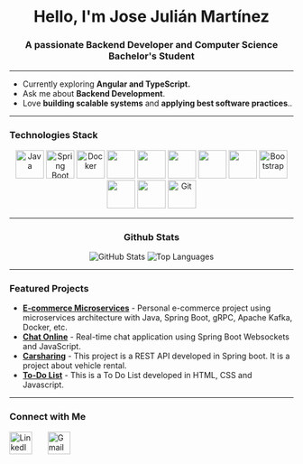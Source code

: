 <h1 align="center">Hello, I'm Jose Julián Martínez  </h1>
<h3 align="center">A passionate Backend Developer and Computer Science Bachelor's Student</h3>
<hr>

-  Currently exploring **Angular and TypeScript.**
-  Ask me about **Backend Development**.
-  Love **building scalable systems** and **applying best software practices**..
---

###  Technologies Stack

<p align="center">
  <img src="https://cdn.jsdelivr.net/gh/devicons/devicon/icons/java/java-original.svg" alt="Java" width="50" height="50"/>
  <img src="https://cdn.jsdelivr.net/gh/devicons/devicon/icons/spring/spring-original.svg" alt="Spring Boot" width="50" height="50"/>
  <img src="https://cdn.jsdelivr.net/gh/devicons/devicon/icons/docker/docker-original.svg" alt="Docker" width="50" height="50"/>
  <img src="https://cdn.jsdelivr.net/gh/devicons/devicon@latest/icons/apachekafka/apachekafka-original.svg" width="50" height="50"/>
  <img src="https://cdn.jsdelivr.net/gh/devicons/devicon@latest/icons/grpc/grpc-original.svg" width="50" height="50"/>
  <img src="https://cdn.jsdelivr.net/gh/devicons/devicon@latest/icons/mysql/mysql-original-wordmark.svg" width="50" height="50"/>
  <img src="https://cdn.jsdelivr.net/gh/devicons/devicon@latest/icons/postgresql/postgresql-original.svg" width="50" height="50"/>
  <img src="https://cdn.jsdelivr.net/gh/devicons/devicon@latest/icons/angular/angular-original.svg" width="50" height="50"/>
  <img src="https://cdn.jsdelivr.net/gh/devicons/devicon/icons/bootstrap/bootstrap-original.svg" alt="Bootstrap" width="50" height="50"/>
  <img src="https://cdn.jsdelivr.net/gh/devicons/devicon@latest/icons/javascript/javascript-original.svg" width="50" height="50"/>
  <img src="https://cdn.jsdelivr.net/gh/devicons/devicon@latest/icons/typescript/typescript-original.svg"  width="50" height="50"/>
  <img src="https://cdn.jsdelivr.net/gh/devicons/devicon/icons/git/git-original.svg" alt="Git" width="50" height="50"/>

</p>

---

<h3 align=center>Github Stats</h3>

<p align="center">
  <img src="https://github-readme-stats.vercel.app/api?username=josejulian25&show_icons=true&theme=radical" alt="GitHub Stats"/>
  <img src="https://github-readme-stats.vercel.app/api/top-langs/?username=josejulian25&layout=compact&theme=radical" alt="Top Languages"/>
</p>

---

###  Featured Projects

- **[E-commerce Microservices](https://github.com/josejulian25/e-commerce-app)** - Personal e-commerce project using microservices architecture with Java, Spring Boot, gRPC, Apache Kafka, Docker, etc.
- **[Chat Online](https://github.com/josejulian25/chat-online)** - Real-time chat application using Spring Boot Websockets and JavaScript.
- **[Carsharing](https://github.com/JoseJulian25/Carsharing)** - This project is a REST API developed in Spring boot. It is a project about vehicle rental.
- **[To-Do List](https://github.com/JoseJulian25/AlmacenandoDatos)** - This is a To Do List developed in HTML, CSS and Javascript. 

---

###  Connect with Me

<p align="left">
  <a href="https://www.linkedin.com/in/jose-julian-martinez-a79163237" target="_blank"><img src="https://www.cdnlogo.com/logos/l/66/linkedin-icon.svg" alt="LinkedIn" height="40" width="40"/></a>
&nbsp;&nbsp;&nbsp;&nbsp;&nbsp;
  <a href="mailto:jose.julianm2505@gmail.com" target="_blank"><img src="https://www.cdnlogo.com/logos/g/68/gmail.svg" alt="Gmail" height="40" width="40"/></a>
</p>
